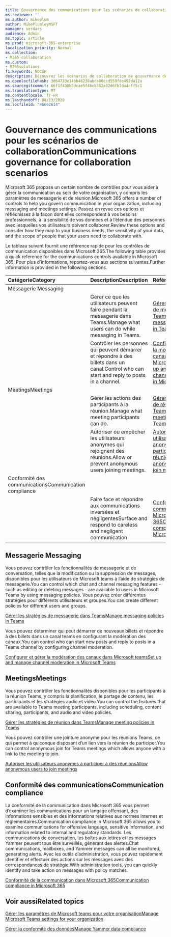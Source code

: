 ```yaml
---
title: Gouvernance des communications pour les scénarios de collaboration
ms.reviewer: ''
ms.author: mikeplum
author: MikePlumleyMSFT
manager: serdars
audience: Admin
ms.topic: article
ms.prod: microsoft-365-enterprise
localization_priority: Normal
ms.collection:
- M365-collaboration
ms.custom:
- M365solutions
f1.keywords: NOCSH
description: Découvrez les scénarios de collaboration de gouvernance des communications.
ms.openlocfilehash: 3d64733e14bb46230abda80ccd559fde492da12a
ms.sourcegitcommit: 66f1f430b3dcae5f46cb362a32d6fb7da4cff5c1
ms.translationtype: MT
ms.contentlocale: fr-FR
ms.lasthandoff: 08/13/2020
ms.locfileid: "46662614"
---
```

# <a name="communications-governance-for-collaboration-scenarios"></a><span data-ttu-id="b20c3-103">Gouvernance des communications pour les scénarios de collaboration</span><span class="sxs-lookup"><span data-stu-id="b20c3-103">Communications governance for collaboration scenarios</span></span>

<span data-ttu-id="b20c3-104">Microsoft 365 propose un certain nombre de contrôles pour vous aider à gérer la communication au sein de votre organisation, y compris les paramètres de messagerie et de réunion.</span><span class="sxs-lookup"><span data-stu-id="b20c3-104">Microsoft 365 offers a number of controls to help you govern communication in your organization, including messaging and meetings settings.</span></span> <span data-ttu-id="b20c3-105">Passez en revue ces options et réfléchissez à la façon dont elles correspondent à vos besoins professionnels, à la sensibilité de vos données et à l’étendue des personnes avec lesquelles vos utilisateurs doivent collaborer.</span><span class="sxs-lookup"><span data-stu-id="b20c3-105">Review these options and consider how they map to your business needs, the sensitivity of your data, and the scope of people that your users need to collaborate with.</span></span>

<span data-ttu-id="b20c3-106">Le tableau suivant fournit une référence rapide pour les contrôles de communication disponibles dans Microsoft 365.</span><span class="sxs-lookup"><span data-stu-id="b20c3-106">The following table provides a quick reference for the communications controls available in Microsoft 365.</span></span> <span data-ttu-id="b20c3-107">Pour plus d’informations, reportez-vous aux sections suivantes.</span><span class="sxs-lookup"><span data-stu-id="b20c3-107">Further information is provided in the following sections.</span></span>

|<span data-ttu-id="b20c3-108">Catégorie</span><span class="sxs-lookup"><span data-stu-id="b20c3-108">Category</span></span>|<span data-ttu-id="b20c3-109">Description</span><span class="sxs-lookup"><span data-stu-id="b20c3-109">Description</span></span>|<span data-ttu-id="b20c3-110">Référence</span><span class="sxs-lookup"><span data-stu-id="b20c3-110">Reference</span></span>|
|:-------|:----------|:--------|
|<span data-ttu-id="b20c3-111">Messagerie </span><span class="sxs-lookup"><span data-stu-id="b20c3-111">Messaging</span></span>|||
||<span data-ttu-id="b20c3-112">Gérer ce que les utilisateurs peuvent faire pendant la messagerie dans Teams.</span><span class="sxs-lookup"><span data-stu-id="b20c3-112">Manage what users can do while messaging in Teams.</span></span>|[<span data-ttu-id="b20c3-113">Gérer les stratégies de messagerie dans Teams</span><span class="sxs-lookup"><span data-stu-id="b20c3-113">Manage messaging policies in Teams</span></span>](https://docs.microsoft.com/microsoftteams/messaging-policies-in-teams)|
||<span data-ttu-id="b20c3-114">Contrôler les personnes qui peuvent démarrer et répondre à des billets dans un canal.</span><span class="sxs-lookup"><span data-stu-id="b20c3-114">Control who can start and reply to posts in a channel.</span></span>|[<span data-ttu-id="b20c3-115">Configurer et gérer la modération des canaux dans Microsoft teams</span><span class="sxs-lookup"><span data-stu-id="b20c3-115">Set up and manage channel moderation in Microsoft Teams</span></span>](https://docs.microsoft.com/microsoftteams/manage-channel-moderation-in-teams)|
|<span data-ttu-id="b20c3-116">Meetings</span><span class="sxs-lookup"><span data-stu-id="b20c3-116">Meetings</span></span>|||
||<span data-ttu-id="b20c3-117">Gérer les actions des participants à la réunion.</span><span class="sxs-lookup"><span data-stu-id="b20c3-117">Manage what meeting participants can do.</span></span>|[<span data-ttu-id="b20c3-118">Gérer les stratégies de réunion dans Teams</span><span class="sxs-lookup"><span data-stu-id="b20c3-118">Manage meeting policies in Teams</span></span>](https://docs.microsoft.com/microsoftteams/meeting-policies-in-teams)|
||<span data-ttu-id="b20c3-119">Autoriser ou empêcher les utilisateurs anonymes qui rejoignent des réunions.</span><span class="sxs-lookup"><span data-stu-id="b20c3-119">Allow or prevent anonymous users joining meetings.</span></span>|[<span data-ttu-id="b20c3-120">Autoriser les utilisateurs anonymes à participer à des réunions</span><span class="sxs-lookup"><span data-stu-id="b20c3-120">Allow anonymous users to join meetings</span></span>](https://docs.microsoft.com/microsoftteams/meeting-settings-in-teams#allow-anonymous-users-to-join-meetings)|
|<span data-ttu-id="b20c3-121">Conformité des communications</span><span class="sxs-lookup"><span data-stu-id="b20c3-121">Communication compliance</span></span>|||
||<span data-ttu-id="b20c3-122">Faire face et répondre aux communications inversées et négligentes</span><span class="sxs-lookup"><span data-stu-id="b20c3-122">Surface and respond to careless and negligent communication</span></span>|[<span data-ttu-id="b20c3-123">Conformité de la communication dans Microsoft 365</span><span class="sxs-lookup"><span data-stu-id="b20c3-123">Communication compliance in Microsoft 365</span></span>](https://docs.microsoft.com/microsoft-365/compliance/communication-compliance)|

## <a name="messaging"></a><span data-ttu-id="b20c3-124">Messagerie </span><span class="sxs-lookup"><span data-stu-id="b20c3-124">Messaging</span></span>

<span data-ttu-id="b20c3-125">Vous pouvez contrôler les fonctionnalités de messagerie et de conversation, telles que la modification ou la suppression de messages, disponibles pour les utilisateurs de Microsoft teams à l’aide de stratégies de messagerie.</span><span class="sxs-lookup"><span data-stu-id="b20c3-125">You can control which chat and channel messaging features - such as editing or deleting messages - are available to users in Microsoft Teams by using messaging policies.</span></span> <span data-ttu-id="b20c3-126">Vous pouvez créer différentes stratégies pour différents utilisateurs et groupes.</span><span class="sxs-lookup"><span data-stu-id="b20c3-126">You can create different policies for different users and groups.</span></span>

[<span data-ttu-id="b20c3-127">Gérer les stratégies de messagerie dans Teams</span><span class="sxs-lookup"><span data-stu-id="b20c3-127">Manage messaging policies in Teams</span></span>](https://docs.microsoft.com/microsoftteams/messaging-policies-in-teams)

<span data-ttu-id="b20c3-128">Vous pouvez déterminer qui peut démarrer de nouveaux billets et répondre à des billets dans un canal teams en configurant la modération des canaux.</span><span class="sxs-lookup"><span data-stu-id="b20c3-128">You can control who can start new posts and reply to posts in a Teams channel by configuring channel moderation.</span></span>

[<span data-ttu-id="b20c3-129">Configurer et gérer la modération des canaux dans Microsoft teams</span><span class="sxs-lookup"><span data-stu-id="b20c3-129">Set up and manage channel moderation in Microsoft Teams</span></span>](https://docs.microsoft.com/microsoftteams/manage-channel-moderation-in-teams)

## <a name="meetings"></a><span data-ttu-id="b20c3-130">Meetings</span><span class="sxs-lookup"><span data-stu-id="b20c3-130">Meetings</span></span>

<span data-ttu-id="b20c3-131">Vous pouvez contrôler les fonctionnalités disponibles pour les participants à la réunion Teams, y compris la planification, le partage de contenu, les participants et les stratégies audio et vidéo.</span><span class="sxs-lookup"><span data-stu-id="b20c3-131">You can control the features that are available to Teams meeting participants, including scheduling, content sharing, participants, and audio and video policies.</span></span>

[<span data-ttu-id="b20c3-132">Gérer les stratégies de réunion dans Teams</span><span class="sxs-lookup"><span data-stu-id="b20c3-132">Manage meeting policies in Teams</span></span>](https://docs.microsoft.com/microsoftteams/meeting-policies-in-teams)

<span data-ttu-id="b20c3-133">Vous pouvez contrôler une jointure anonyme pour les réunions Teams, ce qui permet à quiconque disposant d’un lien vers la réunion de participer.</span><span class="sxs-lookup"><span data-stu-id="b20c3-133">You can control anonymous join for Teams meetings which allows anyone with a link to the meeting to join.</span></span>

[<span data-ttu-id="b20c3-134">Autoriser les utilisateurs anonymes à participer à des réunions</span><span class="sxs-lookup"><span data-stu-id="b20c3-134">Allow anonymous users to join meetings</span></span>](https://docs.microsoft.com/microsoftteams/meeting-settings-in-teams#allow-anonymous-users-to-join-meetings)


## <a name="communication-compliance"></a><span data-ttu-id="b20c3-135">Conformité des communications</span><span class="sxs-lookup"><span data-stu-id="b20c3-135">Communication compliance</span></span>

<span data-ttu-id="b20c3-136">La conformité de la communication dans Microsoft 365 vous permet d’examiner les communications pour un langage offensant, des informations sensibles et des informations relatives aux normes internes et réglementaires.</span><span class="sxs-lookup"><span data-stu-id="b20c3-136">Communication compliance in Microsoft 365 allows you to examine communications for offensive language, sensitive information, and information related to internal and regulatory standards.</span></span> <span data-ttu-id="b20c3-137">Les communications de conversation, les boîtes aux lettres et les messages Yammer peuvent tous être surveillés, générant des alertes.</span><span class="sxs-lookup"><span data-stu-id="b20c3-137">Chat communications, mailboxes, and Yammer messages can all be monitored, generating alerts.</span></span> <span data-ttu-id="b20c3-138">Avec les outils d’administration, vous pouvez rapidement identifier et effectuer des actions sur les messages avec des correspondances de stratégie.</span><span class="sxs-lookup"><span data-stu-id="b20c3-138">With administration tools, you can quickly identify and take action on messages with policy matches.</span></span>

[<span data-ttu-id="b20c3-139">Conformité de la communication dans Microsoft 365</span><span class="sxs-lookup"><span data-stu-id="b20c3-139">Communication compliance in Microsoft 365</span></span>](https://docs.microsoft.com/microsoft-365/compliance/communication-compliance)

## <a name="related-topics"></a><span data-ttu-id="b20c3-140">Voir aussi</span><span class="sxs-lookup"><span data-stu-id="b20c3-140">Related topics</span></span>

[<span data-ttu-id="b20c3-141">Gérer les paramètres de Microsoft teams pour votre organisation</span><span class="sxs-lookup"><span data-stu-id="b20c3-141">Manage Microsoft Teams settings for your organization</span></span>](https://docs.microsoft.com/microsoftteams/enable-features-office-365)

[<span data-ttu-id="b20c3-142">Gérer la conformité des données</span><span class="sxs-lookup"><span data-stu-id="b20c3-142">Manage Yammer data compliance</span></span>](https://docs.microsoft.com/yammer/manage-security-and-compliance/manage-data-compliance)

